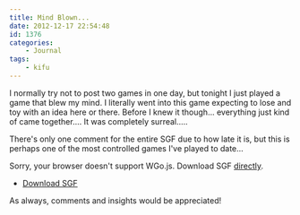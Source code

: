 ```yaml
---
title: Mind Blown...
date: 2012-12-17 22:54:48
id: 1376
categories:
	- Journal
tags:
	- kifu
---
```


I normally try not to post two games in one day, but tonight I just played a game that blew my mind. I literally went into this game expecting to lose and toy with an idea here or there. Before I knew it though... everything just kind of came together.... It was completely surreal.....

There's only one comment for the entire SGF due to how late it is, but this is perhaps one of the most controlled games I've played to date...

<article>
	<section data-wgo="/kifu/2012/2012.12.17-Mind-Blown.sgf" data-wgo-enablewheel="false" style="width: 100%">
	  <p>Sorry, your browser doesn't support WGo.js. Download SGF <a href="/kifu/2012/2012.12.17-Mind-Blown.sgf">directly</a>.</p>
	</section>
	<div><ul><li><a href="/kifu/2012/2012.12.17-Mind-Blown.sgf">Download SGF</a></li></ul></div>
</article>

As always, comments and insights would be appreciated!
